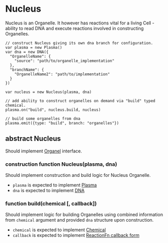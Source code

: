 # Nucleus

Nucleus is an Organelle. It however has reactions vital for a living Cell - ability to read DNA and execute reactions involved in constructing Organelles. 

    // construct Nucleus giving its own dna branch for configuration.
    var plasma = new Plasma()
    var dna = new DNA({
      "OrganelleName": {
        "source": "path/to/organelle_implementation"
      },
      "branchName": {
        "OrganelleName2": "path/to/implementation"
      }
    })
    
    var nucleus = new Nucleus(plasma, dna)

    // add ability to construct organelles on demand via "build" typed chemical.
    plasma.on("build", nucleus.build, nucleus) 

    // build some organelles from dna
    plasma.emit({type: "build", branch: "organelles"})

## abstract Nucleus

Should implement [Organel](./Organel.md) interface.

### construction function Nucleus(plasma, dna)

Should implement construction and build logic for Nucleus Organelle.

* `plasma` is expected to implement [Plasma](./Plasma.md)
* `dna` is expected to implement [DNA](./DNA.md)

### function build(chemical [, callback])

Should implement logic for building Organelles using combined information from `chemical` argument and provided `dna` structure upon construction.

* `chemical` is expected to implement [Chemical](./Chemical.md)
* `callback` is expected to implement [ReactionFn callback form](./Reactions.md#reactionfn-callback)